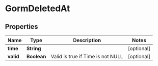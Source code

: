 

# GormDeletedAt


## Properties

| Name | Type | Description | Notes |
|------------ | ------------- | ------------- | -------------|
|**time** | **String** |  |  [optional] |
|**valid** | **Boolean** | Valid is true if Time is not NULL |  [optional] |



